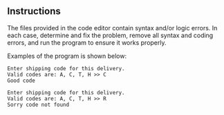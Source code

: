 ## Instructions

The files provided in the code editor contain syntax and/or logic errors. In each case, determine and fix the problem, remove all syntax and coding errors, and run the program to ensure it works properly.

Examples of the program is shown below:

```
Enter shipping code for this delivery.
Valid codes are: A, C, T, H >> C
Good code
```

```
Enter shipping code for this delivery.
Valid codes are: A, C, T, H >> R
Sorry code not found
```
